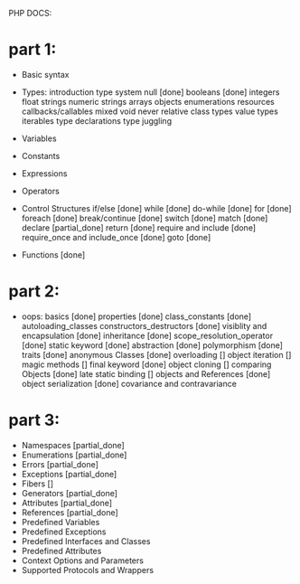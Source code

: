 PHP DOCS:

# part 1:
- Basic syntax

- Types:
introduction
type system
null [done]
booleans [done]
integers
float
strings
numeric strings
arrays
objects
enumerations
resources
callbacks/callables
mixed
void
never
relative class types
value types
iterables
type declarations
type juggling

- Variables
- Constants
- Expressions
- Operators

- Control Structures
if/else [done]
while [done]
do-while [done]
for [done]
foreach [done]
break/continue [done]
switch [done]
match [done]
declare [partial_done]
return [done]
require and include [done]
require_once and include_once [done]
goto [done]

- Functions [done]

# part 2:
- oops:
basics [done]
properties [done]
class_constants [done]
autoloading_classes
constructors_destructors [done]
visiblity and encapsulation [done]
inheritance [done]
scope_resolution_operator [done]
static keyword [done]
abstraction [done]
polymorphism [done]
traits [done]
anonymous Classes [done]
overloading []
object iteration []
magic methods []
final keyword [done]
object cloning []
comparing Objects [done]
late static binding []
objects and References [done]
object serialization [done]
covariance and contravariance

# part 3:
- Namespaces [partial_done]
- Enumerations [partial_done]
- Errors [partial_done]
- Exceptions [partial_done]
- Fibers []
- Generators [partial_done]
- Attributes [partial_done]
- References [partial_done]
- Predefined Variables
- Predefined Exceptions
- Predefined Interfaces and Classes
- Predefined Attributes
- Context Options and Parameters
- Supported Protocols and Wrappers